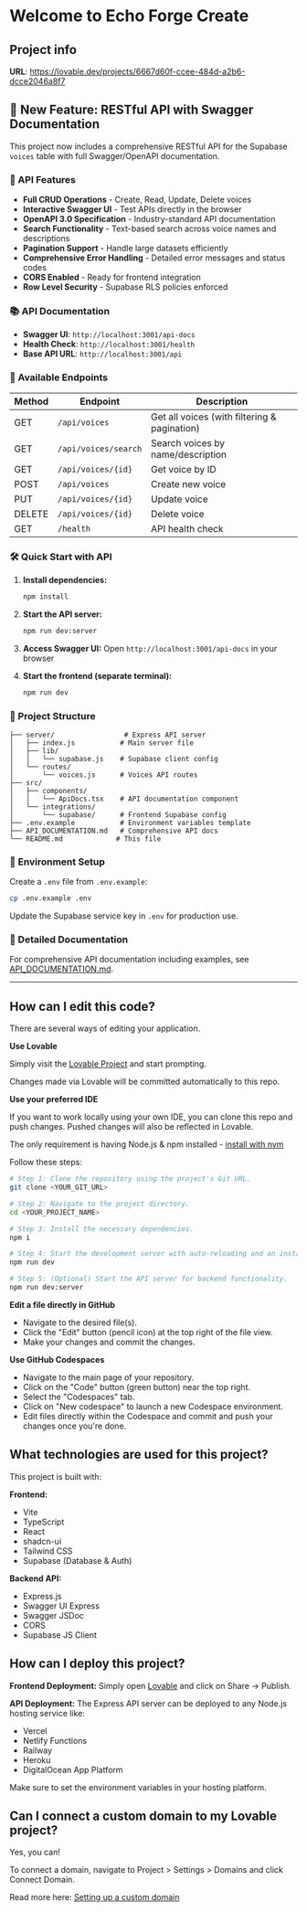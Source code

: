 # Welcome to Echo Forge Create

## Project info

**URL**: https://lovable.dev/projects/6667d60f-ccee-484d-a2b6-dcce2046a8f7

## 🚀 New Feature: RESTful API with Swagger Documentation

This project now includes a comprehensive RESTful API for the Supabase `voices` table with full Swagger/OpenAPI documentation.

### 🎯 API Features

- **Full CRUD Operations** - Create, Read, Update, Delete voices
- **Interactive Swagger UI** - Test APIs directly in the browser
- **OpenAPI 3.0 Specification** - Industry-standard API documentation
- **Search Functionality** - Text-based search across voice names and descriptions
- **Pagination Support** - Handle large datasets efficiently
- **Comprehensive Error Handling** - Detailed error messages and status codes
- **CORS Enabled** - Ready for frontend integration
- **Row Level Security** - Supabase RLS policies enforced

### 📚 API Documentation

- **Swagger UI**: `http://localhost:3001/api-docs`
- **Health Check**: `http://localhost:3001/health`
- **Base API URL**: `http://localhost:3001/api`

### 🔗 Available Endpoints

| Method | Endpoint | Description |
|--------|----------|-------------|
| GET | `/api/voices` | Get all voices (with filtering & pagination) |
| GET | `/api/voices/search` | Search voices by name/description |
| GET | `/api/voices/{id}` | Get voice by ID |
| POST | `/api/voices` | Create new voice |
| PUT | `/api/voices/{id}` | Update voice |
| DELETE | `/api/voices/{id}` | Delete voice |
| GET | `/health` | API health check |

### 🛠️ Quick Start with API

1. **Install dependencies:**
   ```sh
   npm install
   ```

2. **Start the API server:**
   ```sh
   npm run dev:server
   ```

3. **Access Swagger UI:**
   Open `http://localhost:3001/api-docs` in your browser

4. **Start the frontend (separate terminal):**
   ```sh
   npm run dev
   ```

### 📁 Project Structure

```
├── server/                 # Express API server
│   ├── index.js           # Main server file
│   ├── lib/
│   │   └── supabase.js    # Supabase client config
│   └── routes/
│       └── voices.js      # Voices API routes
├── src/
│   ├── components/
│   │   └── ApiDocs.tsx    # API documentation component
│   └── integrations/
│       └── supabase/      # Frontend Supabase config
├── .env.example           # Environment variables template
├── API_DOCUMENTATION.md   # Comprehensive API docs
└── README.md             # This file
```

### 🔧 Environment Setup

Create a `.env` file from `.env.example`:
```sh
cp .env.example .env
```

Update the Supabase service key in `.env` for production use.

### 📖 Detailed Documentation

For comprehensive API documentation including examples, see [API_DOCUMENTATION.md](./API_DOCUMENTATION.md).

---

## How can I edit this code?

There are several ways of editing your application.

**Use Lovable**

Simply visit the [Lovable Project](https://lovable.dev/projects/6667d60f-ccee-484d-a2b6-dcce2046a8f7) and start prompting.

Changes made via Lovable will be committed automatically to this repo.

**Use your preferred IDE**

If you want to work locally using your own IDE, you can clone this repo and push changes. Pushed changes will also be reflected in Lovable.

The only requirement is having Node.js & npm installed - [install with nvm](https://github.com/nvm-sh/nvm#installing-and-updating)

Follow these steps:

```sh
# Step 1: Clone the repository using the project's Git URL.
git clone <YOUR_GIT_URL>

# Step 2: Navigate to the project directory.
cd <YOUR_PROJECT_NAME>

# Step 3: Install the necessary dependencies.
npm i

# Step 4: Start the development server with auto-reloading and an instant preview.
npm run dev

# Step 5: (Optional) Start the API server for backend functionality.
npm run dev:server
```

**Edit a file directly in GitHub**

- Navigate to the desired file(s).
- Click the "Edit" button (pencil icon) at the top right of the file view.
- Make your changes and commit the changes.

**Use GitHub Codespaces**

- Navigate to the main page of your repository.
- Click on the "Code" button (green button) near the top right.
- Select the "Codespaces" tab.
- Click on "New codespace" to launch a new Codespace environment.
- Edit files directly within the Codespace and commit and push your changes once you're done.

## What technologies are used for this project?

This project is built with:

**Frontend:**
- Vite
- TypeScript
- React
- shadcn-ui
- Tailwind CSS
- Supabase (Database & Auth)

**Backend API:**
- Express.js
- Swagger UI Express
- Swagger JSDoc
- CORS
- Supabase JS Client

## How can I deploy this project?

**Frontend Deployment:**
Simply open [Lovable](https://lovable.dev/projects/6667d60f-ccee-484d-a2b6-dcce2046a8f7) and click on Share -> Publish.

**API Deployment:**
The Express API server can be deployed to any Node.js hosting service like:
- Vercel
- Netlify Functions
- Railway
- Heroku
- DigitalOcean App Platform

Make sure to set the environment variables in your hosting platform.

## Can I connect a custom domain to my Lovable project?

Yes, you can!

To connect a domain, navigate to Project > Settings > Domains and click Connect Domain.

Read more here: [Setting up a custom domain](https://docs.lovable.dev/tips-tricks/custom-domain#step-by-step-guide)
